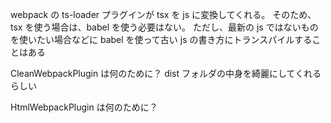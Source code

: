 webpack の ts-loader プラグインが tsx を js に変換してくれる。
そのため、tsx を使う場合は、babel を使う必要はない。
ただし、最新の js ではないものを使いたい場合などに babel を使って古い js の書き方にトランスパイルすることはある

CleanWebpackPlugin は何のために？
dist フォルダの中身を綺麗にしてくれるらしい

HtmlWebpackPlugin は何のために？
